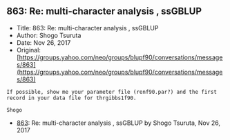 ## 863: Re: multi-character analysis , ssGBLUP

- Title: 863: Re: multi-character analysis , ssGBLUP
- Author: Shogo Tsuruta
- Date: Nov 26, 2017
- Original: [https://groups.yahoo.com/neo/groups/blupf90/conversations/messages/863](https://groups.yahoo.com/neo/groups/blupf90/conversations/messages/863)

```
If possible, show me your parameter file (renf90.par?) and the first record in your data file for thrgibbs1f90.

Shogo
```

- [863](0863.md): Re: multi-character analysis , ssGBLUP by Shogo Tsuruta, Nov 26, 2017
